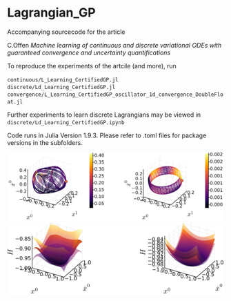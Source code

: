 # Lagrangian_GP
Accompanying sourcecode for the article

C.Offen
*Machine learning of continuous and discrete variational ODEs with guaranteed convergence and uncertainty quantifications*

To reproduce the experiments of the artcile (and more), run

`continuous/L_Learning_CertifiedGP.jl`\
`discrete/Ld_Learning_CertifiedGP.jl`\
`convergence/L_Learning_CertifiedGP_oscillator_1d_convergence_DoubleFloat.jl`

Further experiments to learn discrete Lagrangians may be viewed in\
`discrete/Ld_Learning_CertifiedGP.ipynb`

Code runs in Julia Version 1.9.3.
Please refer to .toml files for package versions in the subfolders.

![predicted motions with uncertainty quantification](https://github.com/Christian-Offen/Lagrangian_GP/blob/main/continuous/plots/eye_catcher1.png?raw=true "predicted motions with uncertainty quantification")
![predicted Hamiltonian to partially observed system with uncertainty quantification](https://github.com/Christian-Offen/Lagrangian_GP/blob/main/continuous/plots/eye_catcher_2.png?raw=true "predicted Hamiltonian to partially observed system with uncertainty quantification")
